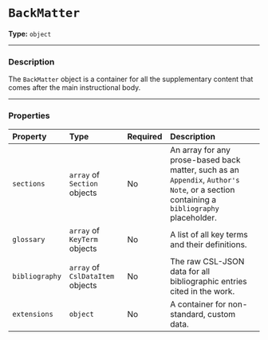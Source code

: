 # `BackMatter`

**Type:** `object`

---

### Description

The `BackMatter` object is a container for all the supplementary content that comes after the main instructional body.

---

### Properties

| Property | Type | Required | Description |
| :--- | :--- | :--- | :--- |
| `sections` | `array` of `Section` objects | No | An array for any prose-based back matter, such as an `Appendix`, `Author's Note`, or a section containing a `bibliography` placeholder. |
| `glossary` | `array` of `KeyTerm` objects | No | A list of all key terms and their definitions. |
| `bibliography` | `array` of `CslDataItem` objects | No | The raw CSL-JSON data for all bibliographic entries cited in the work. |
| `extensions` | `object` | No | A container for non-standard, custom data. |
